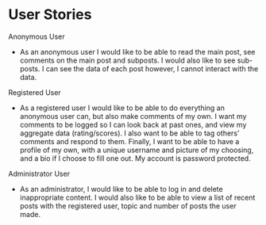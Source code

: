 # User Stories



Anonymous User
*  As an anonymous user I would like to be able to read the main post, see comments on the main post and subposts. I would also like to see sub-posts. I can see the data of each post however, I cannot interact with the data.

Registered User
* As a registered user I would like to be able to do everything an anonymous user can, but also make comments of my own. I want my comments to be logged so I can look back at past ones, and view my aggregate data (rating/scores). I also want to be able to tag others’ comments and respond to them. Finally, I want to be able to have a profile of my own, with a unique username and picture of my choosing, and a bio if I choose to fill one out. My account is password protected.

Administrator User
* As an administrator, I would like to be able to log in and delete inappropriate content. I would also like to be able to view a list of recent posts with the registered user, topic and number of posts the user made.
